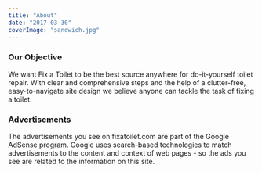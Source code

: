 ```yaml
---
title: "About"
date: "2017-03-30"
coverImage: "sandwich.jpg"
---
```


### Our Objective

We want Fix a Toilet to be the best source anywhere for do-it-yourself toilet repair. With clear and comprehensive steps and the help of a clutter-free, easy-to-navigate site design we believe anyone can tackle the task of fixing a toilet.

### Advertisements

The advertisements you see on fixatoilet.com are part of the Google AdSense program. Google uses search-based technologies to match advertisements to the content and context of web pages - so the ads you see are related to the information on this site.

